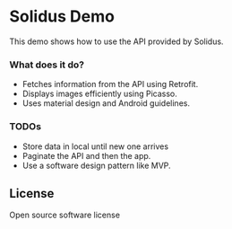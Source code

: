 # Solidus Demo

This demo shows how to use the API provided by Solidus.
### What does it do?

* Fetches information from the API using Retrofit.
* Displays images efficiently using Picasso.
* Uses material design and Android guidelines.

### TODOs

 - Store data in local until new one arrives
 - Paginate the API and then the app.
 - Use a software design pattern like MVP.

License
----

Open source software license
